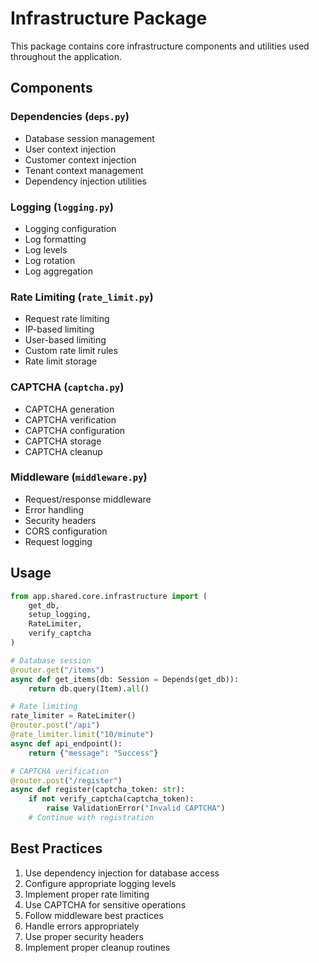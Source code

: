 # Infrastructure Package

This package contains core infrastructure components and utilities used throughout the application.

## Components

### Dependencies (`deps.py`)
- Database session management
- User context injection
- Customer context injection
- Tenant context management
- Dependency injection utilities

### Logging (`logging.py`)
- Logging configuration
- Log formatting
- Log levels
- Log rotation
- Log aggregation

### Rate Limiting (`rate_limit.py`)
- Request rate limiting
- IP-based limiting
- User-based limiting
- Custom rate limit rules
- Rate limit storage

### CAPTCHA (`captcha.py`)
- CAPTCHA generation
- CAPTCHA verification
- CAPTCHA configuration
- CAPTCHA storage
- CAPTCHA cleanup

### Middleware (`middleware.py`)
- Request/response middleware
- Error handling
- Security headers
- CORS configuration
- Request logging

## Usage

```python
from app.shared.core.infrastructure import (
    get_db,
    setup_logging,
    RateLimiter,
    verify_captcha
)

# Database session
@router.get("/items")
async def get_items(db: Session = Depends(get_db)):
    return db.query(Item).all()

# Rate limiting
rate_limiter = RateLimiter()
@router.post("/api")
@rate_limiter.limit("10/minute")
async def api_endpoint():
    return {"message": "Success"}

# CAPTCHA verification
@router.post("/register")
async def register(captcha_token: str):
    if not verify_captcha(captcha_token):
        raise ValidationError("Invalid CAPTCHA")
    # Continue with registration
```

## Best Practices

1. Use dependency injection for database access
2. Configure appropriate logging levels
3. Implement proper rate limiting
4. Use CAPTCHA for sensitive operations
5. Follow middleware best practices
6. Handle errors appropriately
7. Use proper security headers
8. Implement proper cleanup routines 